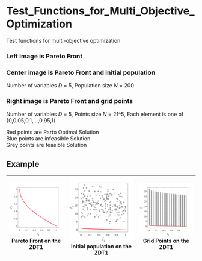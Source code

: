 # Test_Functions_for_Multi_Objective_Optimization
Test functions for multi-objective optimization
 
### Left image is Pareto Front
 
### Center image is Pareto Front and initial population  
Number of variables _D_ = 5, Population size _N_ = 200
 
### Right image is Pareto Front and grid points  
Number of variables _D_ = 5, Points size _N_ = 21^5, Each element is one of {0,0.05,0.1,...,0.95,1}
 

Red points are Parto Optimal Solution  
Blue points are infeasible Solution  
Grey points are feasible Solution  

## Example
 
|![image](image/PF1/ZDT1_M2.svg)Pareto Front on the ZDT1 |![image](image/Init_pop/ZDT1_M2.svg)Initial population on the ZDT1|![image](image/Grid/ZDT1_M2.svg) Grid Points on the ZDT1|
|:-:|:-:|:-:|
